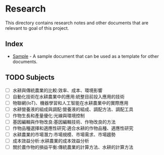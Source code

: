 # Research

This directory contains research notes and other documents that are relevant to goal of this project.

## Index

- [Sample](sample.md) - A sample document that can be used as a template for other documents.

## TODO Subjects

- [ ] 水耕與傳統農業的比較:效率、成本、環境影響
- [ ] 自動化技術在水耕農業中的應用:統整目前投入應用的技術
- [ ] 物聯網(IoT)、機器學習和人工智能在水耕農業中的實際應用
- [ ] 水耕營養液的組成與調配:營養液的組成、調配方法、調配工具
- [ ] 作物生長和產量優化:光線與環境控制
- [ ] 基因編輯與作物改良:基因編輯技術、作物改良的方法
- [ ] 作物品種選擇和適應性研究:適合水耕的作物品種、適應性研究
- [ ] 水耕農業的市場潛力:市場規模、市場需求、市場趨勢
- [ ] 成本效益分析:水耕農業的成本效益分析
- [ ] 關於農作物的損益平衡:傳統農業的計算方法、水耕的計算方法